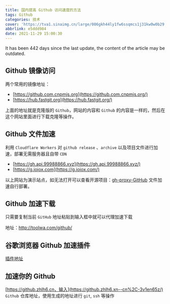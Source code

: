 ```yaml
---
title: 国内提高 Github 访问速度的方法
tags: Github
categories: 技术
cover: 'https://tva1.sinaimg.cn/large/006gkh44ly1fw6ssqmcs1j31kw0w0b29.jpg'
abbrlink: e5ddd984
date: 2021-11-29 15:00:30
---
```


It has been 442 days since the last update, the content of the article may be outdated.

## Github 镜像访问

两个常用的镜像地址：

- [https://github.com.cnpmjs.org](https://github.com.cnpmjs.org/)
- [https://hub.fastgit.org](https://hub.fastgit.org/)

上面的地址就是克隆版的 `Github`，网站的内容和 `Github` 的内容是一样的，然后在这个网站里面进行下载克隆等操作。

## Github 文件加速

利用 `Cloudflare Workers` 对 `github release` 、`archive` 以及项目文件进行加速，部署无需服务器且自带 `CDN`

- [https://gh.api.99988866.xyz](https://gh.api.99988866.xyz/)
- [https://g.ioiox.com](https://g.ioiox.com/)

以上网站为演示站点，如无法打开可以查看开源项目：[gh-proxy-GitHub](https://hunsh.net/archives/23/) 文件加速自行部署。

## Github 加速下载

只需要复制当前 `GitHub` 地址粘贴到输入框中就可以代理加速下载

地址：http://toolwa.com/github/

## 谷歌浏览器 Github 加速插件

[插件地址](https://chrome.zzzmh.cn/info?token=mfnkflidjnladnkldfonnaicljppahpg)

## 加速你的 Github

[https://github.zhlh6.cn，输入](https://github.zhlh6.xn--cn%2C-3v1en65z/) `Github` 仓库地址，使用生成的地址进行 `git`, `ssh` 等操作